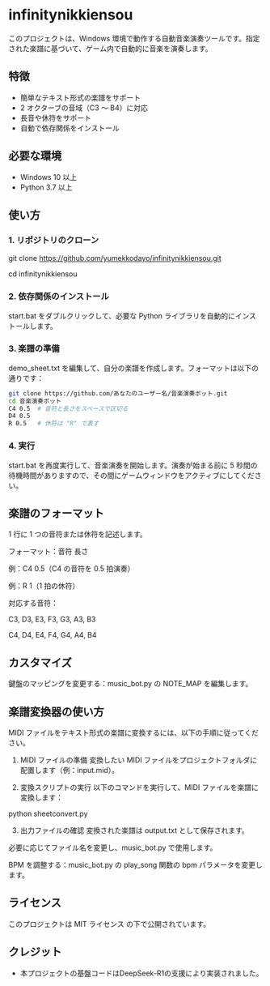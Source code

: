 # infinitynikkiensou
このプロジェクトは、Windows 環境で動作する自動音楽演奏ツールです。指定された楽譜に基づいて、ゲーム内で自動的に音楽を演奏します。

## 特徴
- 簡単なテキスト形式の楽譜をサポート
- 2 オクターブの音域（C3 ～ B4）に対応
- 長音や休符をサポート
- 自動で依存関係をインストール

## 必要な環境
- Windows 10 以上
- Python 3.7 以上

## 使い方

### 1. リポジトリのクローン
git clone https://github.com/yumekkodayo/infinitynikkiensou.git

cd infinitynikkiensou

### 2. 依存関係のインストール
start.bat をダブルクリックして、必要な Python ライブラリを自動的にインストールします。

### 3. 楽譜の準備
demo_sheet.txt を編集して、自分の楽譜を作成します。フォーマットは以下の通りです：

```bash
git clone https://github.com/あなたのユーザー名/音楽演奏ボット.git
cd 音楽演奏ボット
C4 0.5  # 音符と長さをスペースで区切る
D4 0.5
R 0.5   # 休符は "R" で表す
```

### 4. 実行
start.bat を再度実行して、音楽演奏を開始します。演奏が始まる前に 5 秒間の待機時間がありますので、その間にゲームウィンドウをアクティブにしてください。


## 楽譜のフォーマット
1 行に 1 つの音符または休符を記述します。

フォーマット：音符 長さ

例：C4 0.5（C4 の音符を 0.5 拍演奏）

例：R 1（1 拍の休符）

対応する音符：

C3, D3, E3, F3, G3, A3, B3

C4, D4, E4, F4, G4, A4, B4

## カスタマイズ
鍵盤のマッピングを変更する：music_bot.py の NOTE_MAP を編集します。

## 楽譜変換器の使い方
MIDI ファイルをテキスト形式の楽譜に変換するには、以下の手順に従ってください。

1. MIDI ファイルの準備
変換したい MIDI ファイルをプロジェクトフォルダに配置します（例：input.mid）。

2. 変換スクリプトの実行
以下のコマンドを実行して、MIDI ファイルを楽譜に変換します：

python sheetconvert.py

3. 出力ファイルの確認
変換された楽譜は output.txt として保存されます。

必要に応じてファイル名を変更し、music_bot.py で使用します。

BPM を調整する：music_bot.py の play_song 関数の bpm パラメータを変更します。

## ライセンス
このプロジェクトは MIT ライセンス の下で公開されています。

## クレジット
- 本プロジェクトの基盤コードはDeepSeek-R1の支援により実装されました。

